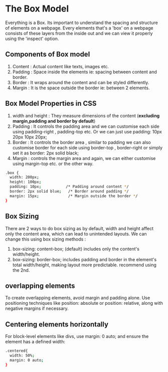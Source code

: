 # The Box Model
Everything is a Box. Its important to understand the spacing and structure of elements on a webpage. Every elements that's a 'box' on a webpage consists of these
layers from the inside out and we can view it properly using the 'inspect' option. 
## Components of Box model
1. Content : Actual content like texts, images etc. <br>
2. Padding : Space inside the elements ie: spacing between content and border. <br>
3. Border : It wraps around the content and can be styled differently. <br>
4. Margin : It is the space outside the border ie: between 2 elements. <br>
## Box Model Properties in CSS
1. width and height : They measure dimensions of the content (**excluding margin,padding and border by default**)  <br>
2. Padding  : It controls the padding area and we can customise each side using padding-right , padding-top etc. Or we can just use padding: 10px 20px 10px 20px; <br>
3. Border : It controls the border area , similar to padding we can also customise border for each side using border-top , border-right or simply set it as border: 2px solid black; <br>
4. Margin : controls the margin area and again, we can either customise using margin-top etc. or the other way. 
```bash
.box {
  width: 200px;
  height: 100px;
  padding: 10px;           /* Padding around content */
  border: 2px solid blue;   /* Border around padding */
  margin: 15px;             /* Margin outside the border */
}
```
## Box Sizing
There are 2 ways to do box sizing as by default, width and height affect only the content area, which can lead to unintended layouts. We can change this using box sizing methods : <br>
1. box-sizing: content-box; (default) includes only the content's width/height.
2. box-sizing: border-box; includes padding and border in the element's total width/height, making layout more predictable.
recommend using the 2nd.
## overlapping elements 
To create overlapping elements, avoid margin and padding alone. Use positioning techniques like position: absolute or position: relative,
along with negative margins if necessary.
## Centering elements horizontally 
For block-level elements like divs, use margin: 0 auto; and ensure the element has a defined width:
```bash
.centered{
  width: 50%;
  margin: 0 auto;
}
```
  
